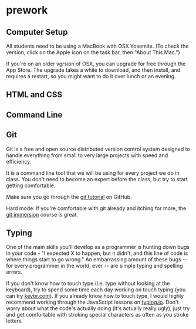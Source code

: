 # prework

## Computer Setup

All students need to be using a MacBook with OSX Yosemite. (To check the version, click on the Apple icon on the task bar, then "About This Mac.")

If you're on an older vgrsion of OSX, you can upgrade for free through the App Store. The upgrade takes a while to download, and then install, and requires a restart, so you might want to do it over lunch or an evening.

## HTML and CSS

## Command Line

## Git

Git is a free and open source distributed version control system designed to handle everything from small to very large projects with speed and efficiency.

It is a command line tool that we will be using for every project we do in class. You don't need to become an expert before the class, but try to start getting comfortable.

Make sure you go through the [git tutorial](https://try.github.io) on GitHub.

Hard mode: If you're comfortable with git already and itching for more, the [git immersion](http://gitimmersion.com/) course is great.


## Typing

One of the main skills you'll develop as a programmer is hunting down bugs in your code - "I expected X to happen, but it didn't, and this line of code is where things start to go wrong." An embarrassing amount of these bugs -- for every programmer in the world, ever -- are simple typing and spelling errors.

If you don't know how to touch type (i.e. type without looking at the keyboard), try to spend some time each day working on touch typing (you can try [keybr.com](http://keybr.com)). If you already know how to touch type, I would highly recommend working through the JavaScript lessons on [typing.io](http://typing.io). Don't worry about what the code's actually doing (it's actually really ugly), just try and get comfortable with stroking special characters as often as you stroke letters.
